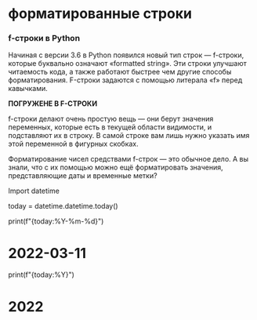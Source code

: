 # форматированные строки

### f-строки в Python

Начиная с версии 3.6 в Python появился новый тип строк — f-строки, которые буквально означают «formatted string». Эти строки улучшают читаемость кода, а также работают быстрее чем другие способы форматирования. F-строки задаются с помощью литерала «f» перед кавычками.

**ПОГРУЖЕНЕ В F-СТРОКИ**

f-строки делают очень простую вещь — они берут значения переменных, которые есть в текущей области видимости, и подставляют их в строку. В самой строке вам лишь нужно указать имя этой переменной в фигурных скобках.

Форматирование чисел средствами f-строк — это обычное дело. А вы знали, что с их помощью можно ещё форматировать значения, представляющие даты и временные метки?

Import datetime

today = datetime.datetime.today()

print(f"{today:%Y-%m-%d}")

# 2022-03-11

print(f"{today:%Y}")

# 2022

